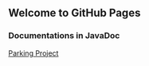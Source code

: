 ## Welcome to GitHub Pages

### Documentations in JavaDoc
[Parking Project](https://adripol94.github.io/Hilos/Parking/)
